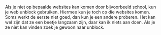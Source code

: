 Als je niet op bepaalde websites kan komen door bijvoorbeeld school, kun je web unblock gebruiken. Hiermee kun je toch op die websites komen. Soms werkt de eerste niet goed, dan kun je een andere proberen. Het kan wel zijn dat ze een beetje langzaam zijn, daar kan ik niets aan doen. Als je ze niet kan vinden zoek je gewoon naar unblock.
